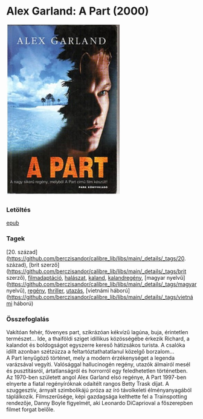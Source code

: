 # <a name="id_1269">Alex Garland: A Part (2000)</a>
<img src="https://github.com/BercziSandor/calibre_lib/raw/main/libs/main/Alex%20Garland/A%20Part%20%281269%29/cover.jpg" alt="cover" width="300"/>

### Letöltés
[epub](https://github.com/BercziSandor/calibre_lib/raw/main/libs/main/Alex%20Garland/A%20Part%20%281269%29/A%20Part%20-%20Alex%20Garland.epub)

### Tagek
[20. század](https://github.com/berczisandor/calibre_lib/libs/main/_details/_tags/20. század), [brit szerző](https://github.com/berczisandor/calibre_lib/libs/main/_details/_tags/brit szerző), [filmadaptáció](https://github.com/berczisandor/calibre_lib/libs/main/_details/_tags/filmadaptáció), [halászat](https://github.com/berczisandor/calibre_lib/libs/main/_details/_tags/halászat), [kaland](https://github.com/berczisandor/calibre_lib/libs/main/_details/_tags/kaland), [kalandregény](https://github.com/berczisandor/calibre_lib/libs/main/_details/_tags/kalandregény), [magyar nyelvű](https://github.com/berczisandor/calibre_lib/libs/main/_details/_tags/magyar nyelvű), [regény](https://github.com/berczisandor/calibre_lib/libs/main/_details/_tags/regény), [thriller](https://github.com/berczisandor/calibre_lib/libs/main/_details/_tags/thriller), [utazás](https://github.com/berczisandor/calibre_lib/libs/main/_details/_tags/utazás), [vietnámi háború](https://github.com/berczisandor/calibre_lib/libs/main/_details/_tags/vietnámi háború)

### Összefoglalás
<div>
<p>Vakítóan fehér, fövenyes part, szikrázóan kékvízű lagúna, buja, érintetlen természet… Ide, a thaiföldi sziget idillikus közösségébe érkezik Richard, a kalandot és boldogságot egyszerre kereső hátizsákos turista. A csalóka idillt azonban szétzúzza a feltartóztathatatlanul közelgő borzalom…<br>A Part lenyűgöző történet, mely a modern érzékenységet a legenda varázsával vegyíti. Valósággal hallucinogén regény, utazók álmairól mesél és pusztításról, ártatlanságról és horrorról egy feledhetetlen történetben.<br>Az 1970-ben született angol Alex Garland elsó regénye, A Part 1997-ben elnyerte a fiatal regényíróknak odaítélt rangos Betty Trask díjat. A szuggesztív, árnyalt szimbolikájú próza az író távolkeleti élményanyagából táplálkozik. Filmszerűsége, képi gazdagsága kelthette fel a Trainspotting rendezője, Danny Boyle figyelmét, aki Leonardo DiCaprioval a főszerepben filmet forgat belőle.</p></div>


